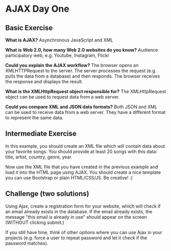 # AJAX Day One

## Basic Exercise

__What is AJAX?__
Asynchronous JavaScript and XML

__What is Web 2.0, how many Web 2.0 websites do you know?__
Audience participatory web, e.g. Youtube, Instagram, Flickr

__Could you explain the AJAX workflow?__
The browser opens an XMLHTTPRequest to the server. The server processes the request (e.g. pulls the data from a database) and then responds. The browser receives the response and displays the result.

__What is the XMLHttpRequest object responsible for?__
The XMLHttpRequest object can be used to request data from a web server.

__Could you compare XML and JSON data formats?__
Both JSON and XML can be used to receive data from a web server. They have a different format to represent the same data.

## Intermediate Exercise
In this example, you should create an XML file which will contain data about your favorite songs. You should provide at least 20 songs with this data: title, artist, country, genre, year.

Now use the XML file that you have created in the previous example and load it into the HTML page using AJAX. You should create a nice template you can use Bootstrap or plain HTML/CSS/JS. Be creative! :)

## Challenge (two solutions)
Using Ajax, create a registration form for your website, which will check if an email already exists in the database. If the email already exists, the message "this email is already in use" should appear on the screen (WITHOUT clicking submit.) 

If you still have time, think of other options where you can use Ajax in your projects (e.g. force a user to repeat password and let it check if the password matches). 

